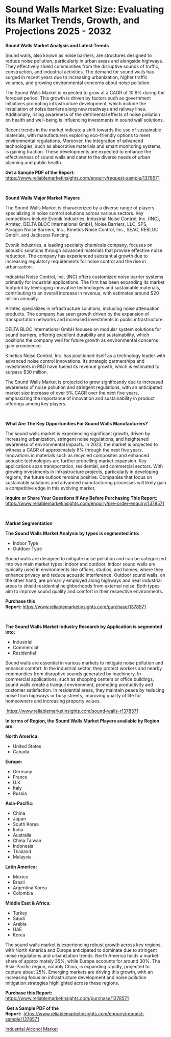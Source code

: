 <p><h1>Sound Walls Market Size: Evaluating its Market Trends, Growth, and Projections 2025 - 2032</h1></p><p><strong>Sound Walls Market Analysis and Latest Trends</strong></p>
<p><p>Sound walls, also known as noise barriers, are structures designed to reduce noise pollution, particularly in urban areas and alongside highways. They effectively shield communities from the disruptive sounds of traffic, construction, and industrial activities. The demand for sound walls has surged in recent years due to increasing urbanization, higher traffic volumes, and growing environmental concerns about noise pollution.</p><p>The Sound Walls Market is expected to grow at a CAGR of 10.9% during the forecast period. This growth is driven by factors such as government initiatives promoting infrastructure development, which include the installation of noise barriers along new roadways and railway lines. Additionally, rising awareness of the detrimental effects of noise pollution on health and well-being is influencing investments in sound wall solutions.</p><p>Recent trends in the market indicate a shift towards the use of sustainable materials, with manufacturers exploring eco-friendly options to meet environmental regulations. Moreover, the integration of advanced technologies, such as absorptive materials and smart monitoring systems, is gaining traction. These developments are expected to enhance the effectiveness of sound walls and cater to the diverse needs of urban planning and public health.</p></p>
<p><strong>Get a Sample PDF of the Report:&nbsp;</strong> <a href="https://www.reliablemarketinsights.com/enquiry/request-sample/1378571?utm_campaign=3044&utm_medium=2&utm_source=Github&utm_content=ia&utm_term=31032025&utm_id=sound-walls">https://www.reliablemarketinsights.com/enquiry/request-sample/1378571</a></p>
<p>&nbsp;</p>
<p><strong>Sound Walls Major Market Players</strong></p>
<p><p>The Sound Walls Market is characterized by a diverse range of players specializing in noise control solutions across various sectors. Key competitors include Evonik Industries, Industrial Noise Control, Inc. (INC), Armtec, DELTA BLOC International GmbH, Noise Barriers, LLC, SFS, Paragon Noise Barriers, Inc., Kinetics Noise Control, Inc., SEAC, REBLOC GmbH, and Jacksons Fencing. </p><p>Evonik Industries, a leading specialty chemicals company, focuses on acoustic solutions through advanced materials that provide effective noise reduction. The company has experienced substantial growth due to increasing regulatory requirements for noise control and the rise in urbanization. </p><p>Industrial Noise Control, Inc. (INC) offers customized noise barrier systems primarily for industrial applications. The firm has been expanding its market footprint by leveraging innovative technologies and sustainable materials, contributing to an overall increase in revenue, with estimates around $20 million annually.</p><p>Armtec specializes in infrastructure solutions, including noise attenuation products. The company has seen growth driven by the expansion of transportation networks and increased investments in public infrastructure. </p><p>DELTA BLOC International GmbH focuses on modular system solutions for sound barriers, offering excellent durability and sustainability, which positions the company well for future growth as environmental concerns gain prominence.</p><p>Kinetics Noise Control, Inc. has positioned itself as a technology leader with advanced noise control innovations. Its strategic partnerships and investments in R&D have fueled its revenue growth, which is estimated to surpass $30 million.</p><p>The Sound Walls Market is projected to grow significantly due to increased awareness of noise pollution and stringent regulations, with an anticipated market size increase of over 5% CAGR over the next five years, emphasizing the importance of innovation and sustainability in product offerings among key players.</p></p>
<p>&nbsp;</p>
<p><strong>What Are The Key Opportunities For Sound Walls Manufacturers?</strong></p>
<p><p>The sound walls market is experiencing significant growth, driven by increasing urbanization, stringent noise regulations, and heightened awareness of environmental impacts. In 2023, the market is projected to witness a CAGR of approximately 6% through the next five years. Innovations in materials such as recycled composites and enhanced acoustic technologies are further propelling market expansion. Key applications span transportation, residential, and commercial sectors. With growing investments in infrastructure projects, particularly in developing regions, the future outlook remains positive. Companies that focus on sustainable solutions and advanced manufacturing processes will likely gain a competitive edge in this evolving market.</p></p>
<p><strong>Inquire or Share Your Questions If Any Before Purchasing This Report:</strong> <a href="https://www.reliablemarketinsights.com/enquiry/pre-order-enquiry/1378571?utm_campaign=3044&utm_medium=2&utm_source=Github&utm_content=ia&utm_term=31032025&utm_id=sound-walls">https://www.reliablemarketinsights.com/enquiry/pre-order-enquiry/1378571</a></p>
<p>&nbsp;</p>
<p><strong>Market Segmentation</strong></p>
<p><strong>The Sound Walls Market Analysis by types is segmented into:</strong></p>
<p><ul><li>Indoor Type</li><li>Outdoor Type</li></ul></p>
<p><p>Sound walls are designed to mitigate noise pollution and can be categorized into two main market types: indoor and outdoor. Indoor sound walls are typically used in environments like offices, studios, and homes, where they enhance privacy and reduce acoustic interference. Outdoor sound walls, on the other hand, are primarily employed along highways and near industrial areas to shield residential neighborhoods from external noise. Both types aim to improve sound quality and comfort in their respective environments.</p></p>
<p><strong>Purchase this Report:&nbsp;</strong><a href="https://www.reliablemarketinsights.com/purchase/1378571?utm_campaign=3044&utm_medium=2&utm_source=Github&utm_content=ia&utm_term=31032025&utm_id=sound-walls">https://www.reliablemarketinsights.com/purchase/1378571</a></p>
<p>&nbsp;</p>
<p><strong>The Sound Walls Market Industry Research by Application is segmented into:</strong></p>
<p><ul><li>Industrial</li><li>Commercial</li><li>Residential</li></ul></p>
<p><p>Sound walls are essential in various markets to mitigate noise pollution and enhance comfort. In the industrial sector, they protect workers and nearby communities from disruptive sounds generated by machinery. In commercial applications, such as shopping centers or office buildings, sound walls create a tranquil environment, promoting productivity and customer satisfaction. In residential areas, they maintain peace by reducing noise from highways or busy streets, improving quality of life for homeowners and increasing property values.</p></p>
<p><a href="https://www.reliablemarketinsights.com/sound-walls-r1378571?utm_campaign=3044&utm_medium=2&utm_source=Github&utm_content=ia&utm_term=31032025&utm_id=sound-walls">&nbsp;https://www.reliablemarketinsights.com/sound-walls-r1378571</a></p>
<p><strong>In terms of Region, the Sound Walls Market Players available by Region are:</strong></p>
<p>
    <p> <strong> North America: </strong>
        <ul>
            <li>United States</li>
            <li>Canada</li>
        </ul>
        </p> 
    <p> <strong> Europe: </strong>
        <ul>
            <li>Germany</li>
            <li>France</li>
            <li>U.K.</li>
            <li>Italy</li>
            <li>Russia</li>
        </ul>
        </p> 
    <p> <strong> Asia-Pacific: </strong>
        <ul>
            <li>China</li>
            <li>Japan</li>
            <li>South Korea</li>
            <li>India</li>
            <li>Australia</li>
            <li>China Taiwan</li>
            <li>Indonesia</li>
            <li>Thailand</li>
            <li>Malaysia</li>
        </ul>
        </p> 
    <p> <strong> Latin America: </strong>
        <ul>
            <li>Mexico</li>
            <li>Brazil</li>
            <li>Argentina Korea</li>
            <li>Colombia</li>
        </ul>
        </p> 
    <p> <strong> Middle East & Africa: </strong>
        <ul>
            <li>Turkey</li>
            <li>Saudi</li>
            <li>Arabia</li>
            <li>UAE</li>
            <li>Korea</li>
        </ul>
    </p>
    </p>
<p><p>The sound walls market is experiencing robust growth across key regions, with North America and Europe anticipated to dominate due to stringent noise regulations and urbanization trends. North America holds a market share of approximately 35%, while Europe accounts for around 30%. The Asia-Pacific region, notably China, is expanding rapidly, projected to capture about 25%. Emerging markets are driving this growth, with an increasing focus on infrastructure development and noise pollution mitigation strategies highlighted across these regions.</p></p>
<p><strong>Purchase this Report: </strong><a href="https://www.reliablemarketinsights.com/purchase/1378571?utm_campaign=3044&utm_medium=2&utm_source=Github&utm_content=ia&utm_term=31032025&utm_id=sound-walls">https://www.reliablemarketinsights.com/purchase/1378571</a></p>
<p>&nbsp;<strong>Get a Sample PDF of the Report:&nbsp;&nbsp;</strong><a href="https://www.reliablemarketinsights.com/enquiry/request-sample/1378571?utm_campaign=3044&utm_medium=2&utm_source=Github&utm_content=ia&utm_term=31032025&utm_id=sound-walls">https://www.reliablemarketinsights.com/enquiry/request-sample/1378571</a></p>
<p><strong></strong></p>
<p><p><a href="https://github.com/kaqiewan/Market-Research-Report-List-1/blob/main/industrial-alcohol-market.md?utm_campaign=3044&utm_medium=2&utm_source=Github&utm_content=ia&utm_term=31032025&utm_id=sound-walls">Industrial Alcohol Market</a></p></p>